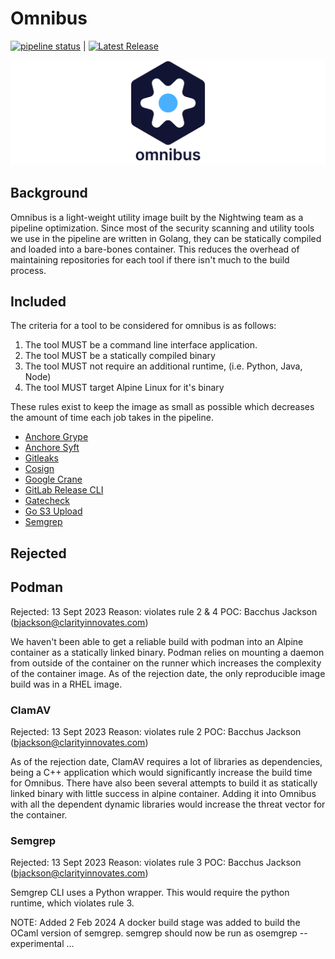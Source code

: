 # Omnibus

[![pipeline status](https://code.batcave.internal.cms.gov/devops-pipelines/pipeline-tools/omnibus/badges/main/pipeline.svg)](https://code.batcave.internal.cms.gov/devops-pipelines/pipeline-tools/omnibus/-/commits/main)
| [![Latest Release](https://code.batcave.internal.cms.gov/devops-pipelines/pipeline-tools/omnibus/-/badges/release.svg)](https://code.batcave.internal.cms.gov/devops-pipelines/pipeline-tools/omnibus/-/releases)

![Omnibus Logo](assets/splash_1_light.png)

## Background

Omnibus is a light-weight utility image built by the Nightwing team as a pipeline optimization.
Since most of the security scanning and utility tools we use in the pipeline are written in Golang,
they can be statically compiled and loaded into a bare-bones container.
This reduces the overhead of maintaining repositories for each tool if there isn't much to the build process.

## Included

The criteria for a tool to be considered for omnibus is as follows:

1. The tool MUST be a command line interface application.
2. The tool MUST be a statically compiled binary
3. The tool MUST not require an additional runtime, (i.e. Python, Java, Node)
4. The tool MUST target Alpine Linux for it's binary

These rules exist to keep the image as small as possible which decreases the amount of time each job takes in the
pipeline.

- [Anchore Grype](https://github.com/anchore/grype)
- [Anchore Syft](https://github.com/anchore/syft)
- [Gitleaks](https://github.com/zricethezav/gitleaks)
- [Cosign](https://github.com/sigstore/cosign)
- [Google Crane](https://github.com/google/go-containerregistry/cmd/crane)
- [GitLab Release CLI](https://gitlab.com/gitlab-org/release-cli/cmd/release-cli)
- [Gatecheck](https://github.com/gatecheckdev/gatecheck)
- [Go S3 Upload](https://github.com/bacchusjackson/go-s3-upload)
- [Semgrep](https://github.com/semgrep/semgrep)

## Rejected

## Podman

Rejected: 13 Sept 2023
Reason: violates rule 2 & 4
POC: Bacchus Jackson (bjackson@clarityinnovates.com)

We haven't been able to get a reliable build with podman into an Alpine container as a statically linked binary.
Podman relies on mounting a daemon from outside of the container on the runner which increases the complexity of
the container image.
As of the rejection date, the only reproducible image build was in a RHEL image.

### ClamAV

Rejected: 13 Sept 2023
Reason: violates rule 2
POC: Bacchus Jackson (bjackson@clarityinnovates.com)

As of the rejection date, ClamAV requires a lot of libraries as dependencies, being a C++ application which
would significantly increase the build time for Omnibus.
There have also been several attempts to build it as statically linked binary with little success in
alpine container.
Adding it into Omnibus with all the dependent dynamic libraries would increase the threat vector for the container.

### Semgrep

Rejected: 13 Sept 2023
Reason: violates rule 3
POC: Bacchus Jackson (bjackson@clarityinnovates.com)

Semgrep CLI uses a Python wrapper.
This would require the python runtime, which violates rule 3.

NOTE: Added 2 Feb 2024
A docker build stage was added to build the OCaml version of semgrep.
semgrep should now be run as osemgrep --experimental ...
